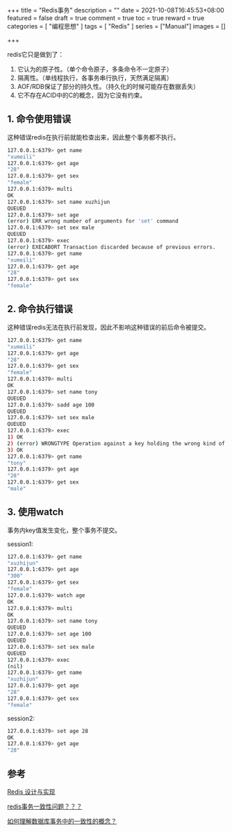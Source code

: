 +++
title = "Redis事务"
description = ""
date = 2021-10-08T16:45:53+08:00
featured = false
draft = true
comment = true
toc = true
reward = true
categories = [
  "编程思想"
]
tags = [
  "Redis"
]
series = ["Manual"]
images = []

+++

<!--more-->

redis它只是做到了：

1. 它认为的原子性。（单个命令原子，多条命令不一定原子）
2. 隔离性。（单线程执行，各事务串行执行，天然满足隔离）
3. AOF/RDB保证了部分的持久性。（持久化的时候可能存在数据丢失）
4. 它不存在ACID中的C的概念，因为它没有约束。

## 1. 命令使用错误

这种错误redis在执行前就能检查出来，因此整个事务都不执行。

```sh
127.0.0.1:6379> get name
"xumeili"
127.0.0.1:6379> get age
"28"
127.0.0.1:6379> get sex
"female"
127.0.0.1:6379> multi 
OK
127.0.0.1:6379> set name xuzhijun
QUEUED
127.0.0.1:6379> set age
(error) ERR wrong number of arguments for 'set' command
127.0.0.1:6379> set sex male
QUEUED
127.0.0.1:6379> exec
(error) EXECABORT Transaction discarded because of previous errors.
127.0.0.1:6379> get name
"xumeili"
127.0.0.1:6379> get age
"28"
127.0.0.1:6379> get sex
"female"
```

## 2. 命令执行错误

这种错误redis无法在执行前发现，因此不影响这种错误的前后命令被提交。

```sh
127.0.0.1:6379> get name
"xumeili"
127.0.0.1:6379> get age
"28"
127.0.0.1:6379> get sex
"female"
127.0.0.1:6379> multi
OK
127.0.0.1:6379> set name tony
QUEUED
127.0.0.1:6379> sadd age 100
QUEUED
127.0.0.1:6379> set sex male
QUEUED
127.0.0.1:6379> exec
1) OK
2) (error) WRONGTYPE Operation against a key holding the wrong kind of value
3) OK
127.0.0.1:6379> get name
"tony"
127.0.0.1:6379> get age
"28"
127.0.0.1:6379> get sex
"male"
```

## 3. 使用watch

事务内key值发生变化，整个事务不提交。

session1:

```sh
127.0.0.1:6379> get name
"xuzhijun"
127.0.0.1:6379> get age
"300"
127.0.0.1:6379> get sex
"female"
127.0.0.1:6379> watch age
OK
127.0.0.1:6379> multi
OK
127.0.0.1:6379> set name tony
QUEUED
127.0.0.1:6379> set age 100
QUEUED
127.0.0.1:6379> set sex male
QUEUED
127.0.0.1:6379> exec
(nil)
127.0.0.1:6379> get name
"xuzhijun"
127.0.0.1:6379> get age
"28"
127.0.0.1:6379> get sex
"female"
```

session2:

```sh
127.0.0.1:6379> set age 28
OK
127.0.0.1:6379> get age
"28"
```

## 参考

[Redis 设计与实现](https://redisbook.readthedocs.io/en/latest/feature/transaction.html)

[redis事务一致性问题？？？](https://www.zhihu.com/question/60189169)

[如何理解数据库事务中的一致性的概念？](https://www.zhihu.com/question/31346392)
